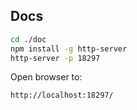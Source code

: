 ## Docs

```sh
cd ./doc
npm install -g http-server
http-server -p 18297
```

Open browser to:

```
http://localhost:18297/
```
